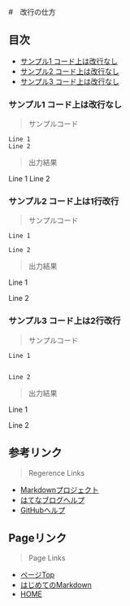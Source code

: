 #　改行の仕方

## 目次
- [サンプル1 コード上は改行なし](#サンプル1コード上は改行なし)
- [サンプル2 コード上は改行なし](#サンプル2コード上は1行改行)
- [サンプル3 コード上は改行なし](#サンプル3コード上は2行改行)

### サンプル1 コード上は改行なし
> サンプルコード
```
Line 1
Line 2
```
>出力結果

Line 1
Line 2

### サンプル2 コード上は1行改行
> サンプルコード
```
Line 1

Line 2
```
>出力結果

Line 1

Line 2

### サンプル3 コード上は2行改行
> サンプルコード
```
Line 1


Line 2
```
>出力結果

Line 1


Line 2

## 参考リンク
> Regerence Links
- [Markdownプロジェクト](https://daringfireball.net/projects/markdown/)
- [はてなブログヘルプ](https://help.hatenablog.com/entry/editing-mode)
- [GitHubヘルプ](https://help.github.com/en/github/writing-on-github/basic-writing-and-formatting-syntax)

## Pageリンク
> Page Links
- [ページTop](#目次)
- [はじめてのMarkdown](./README.md)
- [HOME](./../README.md)
